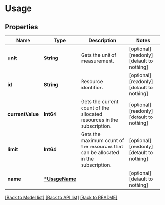 # Usage


## Properties
Name | Type | Description | Notes
------------ | ------------- | ------------- | -------------
**unit** | **String** | Gets the unit of measurement. | [optional] [readonly] [default to nothing]
**id** | **String** | Resource identifier. | [optional] [readonly] [default to nothing]
**currentValue** | **Int64** | Gets the current count of the allocated resources in the subscription. | [optional] [readonly] [default to nothing]
**limit** | **Int64** | Gets the maximum count of the resources that can be allocated in the subscription. | [optional] [readonly] [default to nothing]
**name** | [***UsageName**](UsageName.md) |  | [optional] [default to nothing]


[[Back to Model list]](../README.md#models) [[Back to API list]](../README.md#api-endpoints) [[Back to README]](../README.md)


